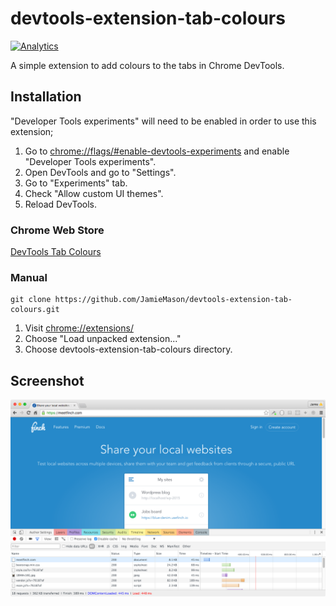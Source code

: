 # devtools-extension-tab-colours

[![Analytics](https://ga-beacon.appspot.com/UA-45466560-5/devtools-extension-tab-colours?flat&useReferer)](https://github.com/igrigorik/ga-beacon)

A simple extension to add colours to the tabs in Chrome DevTools.

## Installation

"Developer Tools experiments" will need to be enabled in order to use this extension;

1. Go to [chrome://flags/#enable-devtools-experiments](chrome://flags/#enable-devtools-experiments) and enable "Developer Tools experiments".
1. Open DevTools and go to "Settings".
1. Go to "Experiments" tab.
1. Check "Allow custom UI themes".
1. Reload DevTools.

### Chrome Web Store

[DevTools Tab Colours](https://chrome.google.com/webstore/detail/devtools-tab-colours/kbamdmidcmemijemnipjedngmbfdmiff?hl=en-GB&gl=GB)

### Manual

```
git clone https://github.com/JamieMason/devtools-extension-tab-colours.git
```

1. Visit [chrome://extensions/](chrome://extensions/)
1. Choose "Load unpacked extension..."
1. Choose devtools-extension-tab-colours directory.


## Screenshot

![screenshot](https://raw.githubusercontent.com/JamieMason/devtools-extension-tab-colours/master/screenshot.png)

